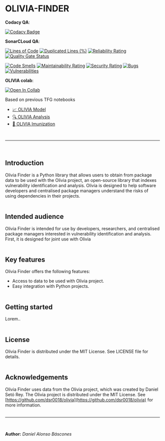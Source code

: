 **OLIVIA-FINDER**
=============

**Codacy QA**:

[![Codacy Badge](https://app.codacy.com/project/badge/Grade/771e39014ceb48688cb9d341c705ecf9)](https://www.codacy.com/gh/dab0012/olivia-finder/dashboard?utm_source=github.com&amp;utm_medium=referral&amp;utm_content=dab0012/olivia-finder&amp;utm_campaign=Badge_Grade)


**SonarCLoud QA**:

[![Lines of Code](https://sonarcloud.io/api/project_badges/measure?project=dab0012_olivia&metric=ncloc)](https://sonarcloud.io/summary/new_code?id=dab0012_olivia)
[![Duplicated Lines (%)](https://sonarcloud.io/api/project_badges/measure?project=dab0012_olivia&metric=duplicated_lines_density)](https://sonarcloud.io/summary/new_code?id=dab0012_olivia)
[![Reliability Rating](https://sonarcloud.io/api/project_badges/measure?project=dab0012_olivia&metric=reliability_rating)](https://sonarcloud.io/summary/new_code?id=dab0012_olivia)
[![Quality Gate Status](https://sonarcloud.io/api/project_badges/measure?project=dab0012_olivia&metric=alert_status)](https://sonarcloud.io/summary/new_code?id=dab0012_olivia)

[![Code Smells](https://sonarcloud.io/api/project_badges/measure?project=dab0012_olivia&metric=code_smells)](https://sonarcloud.io/summary/new_code?id=dab0012_olivia)
[![Maintainability Rating](https://sonarcloud.io/api/project_badges/measure?project=dab0012_olivia&metric=sqale_rating)](https://sonarcloud.io/summary/new_code?id=dab0012_olivia)
[![Security Rating](https://sonarcloud.io/api/project_badges/measure?project=dab0012_olivia&metric=security_rating)](https://sonarcloud.io/summary/new_code?id=dab0012_olivia)
[![Bugs](https://sonarcloud.io/api/project_badges/measure?project=dab0012_olivia&metric=bugs)](https://sonarcloud.io/summary/new_code?id=dab0012_olivia)
[![Vulnerabilities](https://sonarcloud.io/api/project_badges/measure?project=dab0012_olivia&metric=vulnerabilities)](https://sonarcloud.io/summary/new_code?id=dab0012_olivia)


**OLIVIA colab**:

[![Open In Collab](https://colab.research.google.com/assets/colab-badge.svg)](https://colab.research.google.com/github/dab0012/olivia/blob/master/Olivia.ipynb)

Based on previous TFG notebooks

- [:chart_with_upwards_trend: OLIVIA Model](https://github.com/dsr0018/olivia/blob/master/A-Model.ipynb)
- [:mag: OLIVIA Analysis](https://github.com/dsr0018/olivia/blob/master/B-Analysis.ipynb)
- [:syringe: OLIVIA Imunization](https://github.com/dsr0018/olivia/blob/master/C-Immunization.ipynb)

<br>

----

<br>

## Introduction

Olivia Finder is a Python library that allows users to obtain from package data to be used with the Olivia project, an open-source library that indexes vulnerability identification and analysis. Olivia is designed to help software developers and centralised package managers understand the risks of using dependencies in their projects.
<br><br>

## Intended audience

Olivia Finder is intended for use by developers, researchers, and centralised package managers interested in vulnerability identification and analysis.
First, it is designed for joint use with Olivia
<br><br>

## Key features

Olivia Finder offers the following features:

* Access to data to be used with Olivia project.
* Easy integration with Python projects.
<br><br>

## Getting started

Lorem..
<br><br>

## License

Olivia Finder is distributed under the MIT License. See LICENSE file for details.
<br><br>

## Acknowledgements

Olivia Finder uses data from the Olivia project, which was created by Daniel Setó Rey. The Olivia project is distributed under the MIT License. See [https://github.com/dsr0018/olivia](https://github.com/dsr0018/olivia) for more information.
<br><br>


---

<br>

**Author:** *Daniel Alonso Báscones*

